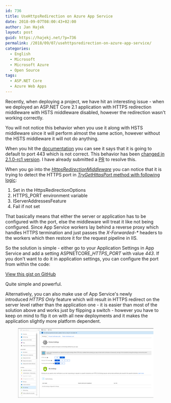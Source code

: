 ```yaml
---
id: 736
title: UseHttpsRedirection on Azure App Service
date: 2018-09-07T08:00:43+02:00
author: Jan Hajek
layout: post
guid: https://hajekj.net/?p=736
permalink: /2018/09/07/usehttpsredirection-on-azure-app-service/
categories:
  - English
  - Microsoft
  - Microsoft Azure
  - Open Source
tags:
  - ASP.NET Core
  - Azure Web Apps
---
```

<!-- wp:paragraph {"coblocks":[]} -->
<p>Recently, when deploying a project, we have hit an interesting issue - when we deployed an ASP.NET Core 2.1 application with HTTPS redirection middleware with HSTS middleware disabled, however the redirection wasn't working correctly.</p>
<!-- /wp:paragraph -->

<!-- wp:more {"coblocks":[]} -->
<!--more-->
<!-- /wp:more -->

<!-- wp:paragraph {"coblocks":[]} -->
<p>You will not notice this behavior when you use it along with HSTS middleware since it will perform almost the same action, however without the HSTS middleware it will not do anything.</p>
<!-- /wp:paragraph -->

<!-- wp:paragraph {"coblocks":[]} -->
<p>When you hit the <a href="https://github.com/aspnet/Docs/blob/6045abe21b5e449bc4bf1f6a8a9e902c75542e0c/aspnetcore/security/enforcing-ssl.md">documentation</a> you can see it says that it is going to default to port 443 which is not correct. This behavior has been <a href="https://github.com/aspnet/Announcements/issues/301">changed in 2.1.0-rc1 version</a>. I have already submitted a <a href="https://github.com/aspnet/Docs/pull/8390">PR</a> to resolve this.</p>
<!-- /wp:paragraph -->

<!-- wp:paragraph {"coblocks":[]} -->
<p>When you go into the&nbsp;<a href="https://github.com/aspnet/BasicMiddleware/blob/f320511b63da35571e890d53f3906c7761cd00a1/src/Microsoft.AspNetCore.HttpsPolicy/HttpsRedirectionMiddleware.cs"><em>HttpsRedirectionMiddleware</em></a>&nbsp;you can notice that it is trying to detect the HTTPS port in&nbsp;<a href="https://github.com/aspnet/BasicMiddleware/blob/f320511b63da35571e890d53f3906c7761cd00a1/src/Microsoft.AspNetCore.HttpsPolicy/HttpsRedirectionMiddleware.cs#L108"><em>TryGetHttpsPort</em> method with following logic</a>:</p>
<!-- /wp:paragraph -->

<!-- wp:list {"ordered":true,"coblocks":[]} -->
<ol><li>Set in the HttpsRedirectionOptions</li><li>HTTPS_PORT environment variable</li><li>IServerAddressesFeature</li><li>Fail if not set</li></ol>
<!-- /wp:list -->

<!-- wp:paragraph {"coblocks":[]} -->
<p>That basically means that either the server or application has to be configured with the port, else the middleware will treat it like not being configured. Since App Service workers lay behind a reverse proxy which handles HTTPS termination and just passes the&nbsp;<em>X-Forwarded-*</em> headers to the workers which then restore it for the request pipeline in IIS.</p>
<!-- /wp:paragraph -->

<!-- wp:paragraph {"coblocks":[]} -->
<p>So the solution is simple - either go to your Application Settings in App Service and add a setting ASPNETCORE_<em>HTTPS_PORT</em> with value&nbsp;<em>443</em>. If you don't want to do it in application settings, you can configure the port from within the code:</p>
<!-- /wp:paragraph -->

<!-- wp:coblocks/gist {"url":"https://gist.github.com/hajekj/17ab3a7a18b1ad545ff000252dc35451","file":"736-1.cs","coblocks":[]} -->
<div class="wp-block-coblocks-gist"><script src="https://gist.github.com/hajekj/17ab3a7a18b1ad545ff000252dc35451.js?file=736-1.cs"></script><noscript><a href="https://gist.github.com/hajekj/17ab3a7a18b1ad545ff000252dc35451#file-736-1-cs">View this gist on GitHub</a></noscript></div>
<!-- /wp:coblocks/gist -->

<!-- wp:paragraph {"coblocks":[]} -->
<p>Quite simple and powerful.</p>
<!-- /wp:paragraph -->

<!-- wp:paragraph {"coblocks":[]} -->
<p>Alternatively, you can also make use of App Service's newly introduced&nbsp;<em>HTTPS Only</em> feature which will result in HTTPS redirect on the server level rather than the application one - it is easier than most of the solution above and works just by flipping a switch - however you have to keep on mind to flip it on with all new deployments and it makes the application slightly more platform dependent.</p>
<!-- /wp:paragraph -->

<!-- wp:image {"id":745,"coblocks":[]} -->
<figure class="wp-block-image"><img src="/uploads/2018/09/AppService-HTTPS-Configuration.png" alt="" class="wp-image-745"/></figure>
<!-- /wp:image -->